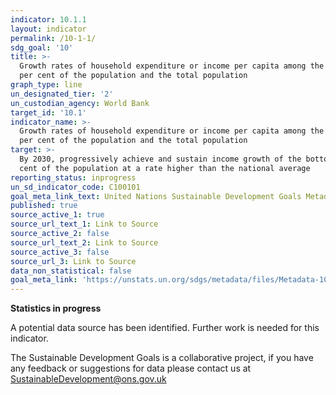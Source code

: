 ```yaml
---
indicator: 10.1.1
layout: indicator
permalink: /10-1-1/
sdg_goal: '10'
title: >-
  Growth rates of household expenditure or income per capita among the bottom 40
  per cent of the population and the total population
graph_type: line
un_designated_tier: '2'
un_custodian_agency: World Bank
target_id: '10.1'
indicator_name: >-
  Growth rates of household expenditure or income per capita among the bottom 40
  per cent of the population and the total population
target: >-
  By 2030, progressively achieve and sustain income growth of the bottom 40 per
  cent of the population at a rate higher than the national average
reporting_status: inprogress
un_sd_indicator_code: C100101
goal_meta_link_text: United Nations Sustainable Development Goals Metadata (pdf 564kB)
published: true
source_active_1: true
source_url_text_1: Link to Source
source_active_2: false
source_url_text_2: Link to Source
source_active_3: false
source_url_3: Link to Source
data_non_statistical: false
goal_meta_link: 'https://unstats.un.org/sdgs/metadata/files/Metadata-10-01-01.pdf'
---
```

**Statistics in progress**               

A potential data source has been identified. Further work is needed for this indicator.

The Sustainable Development Goals is a collaborative project, if you have any feedback or suggestions for data please contact us at <SustainableDevelopment@ons.gov.uk>
